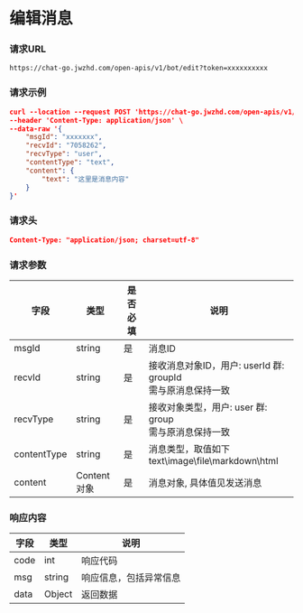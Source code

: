 # 编辑消息

### 请求URL
`https://chat-go.jwzhd.com/open-apis/v1/bot/edit?token=xxxxxxxxxx`

### 请求示例
```json
curl --location --request POST 'https://chat-go.jwzhd.com/open-apis/v1/bot/edit?token=xxxxxxxxxx' \
--header 'Content-Type: application/json' \
--data-raw '{
    "msgId": "xxxxxxx",
    "recvId": "7058262",
    "recvType": "user",
    "contentType": "text",
    "content": {
        "text": "这里是消息内容"
    }
}'
```

### 请求头
```json
Content-Type: "application/json; charset=utf-8"
```

### 请求参数
| 字段 | 类型 | 是否必填 | 说明 |
| --- | --- | --- | --- |
| msgId | string | 是 | 消息ID |
| recvId | string | 是 | 接收消息对象ID，用户: userId 群: groupId <br /> 需与原消息保持一致 |
| recvType | string | 是 | 接收对象类型，用户: user 群: group <br /> 需与原消息保持一致|
| contentType | string | 是 | 消息类型，取值如下<br />text\\image\\file\\markdown\\html |
| content | Content对象 | 是 | 消息对象, 具体值见发送消息 |

### 响应内容
| 字段 | 类型 | 说明 | 
| --- | --- | --- | 
| code | int | 响应代码 | 
| msg | string | 响应信息，包括异常信息 | 
| data | Object | 返回数据 | 